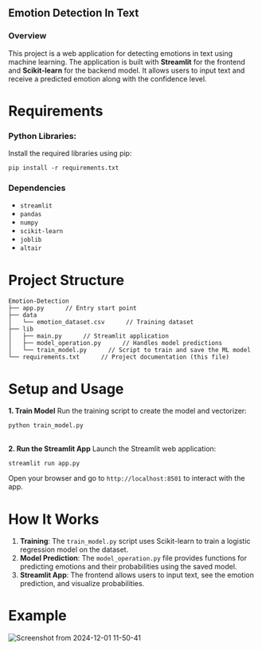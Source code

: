 ## Emotion Detection In Text

### **Overview**
This project is a web application for detecting emotions in text using machine learning. The application is built with **Streamlit** for the frontend and **Scikit-learn** for the backend model. It allows users to input text and receive a predicted emotion along with the confidence level.

# Requirements
### Python Libraries:
Install the required libraries using pip:
```
pip install -r requirements.txt
```
### **Dependencies**

-   `streamlit`
-   `pandas`
-   `numpy`
-   `scikit-learn`
-   `joblib`
-   `altair`

# Project Structure
```
Emotion-Detection
├── app.py      // Entry start point
├── data
│   └── emotion_dataset.csv      // Training dataset
├── lib
│   ├── main.py      // Streamlit application
│   ├── model_operation.py      // Handles model predictions
│   └── train_model.py      // Script to train and save the ML model
└── requirements.txt      // Project documentation (this file)
```

# Setup and Usage
**1. Train Model**
Run the training script to create the model and vectorizer:
```
python train_model.py
```
\
**2. Run the Streamlit App**
Launch the Streamlit web application:
```
streamlit run app.py
```
Open your browser and go to `http://localhost:8501` to interact with the app.

# How It Works
1.  **Training**: The `train_model.py` script uses Scikit-learn to train a logistic regression model on the dataset.
2.   **Model Prediction**: The `model_operation.py` file provides functions for predicting emotions and their probabilities using the saved model.
3. **Streamlit App**: The frontend allows users to input text, see the emotion prediction, and visualize probabilities.

# Example
![Screenshot from 2024-12-01 11-50-41](https://github.com/user-attachments/assets/3cc3d895-4052-4295-bcbf-22b8dc0407eb)
